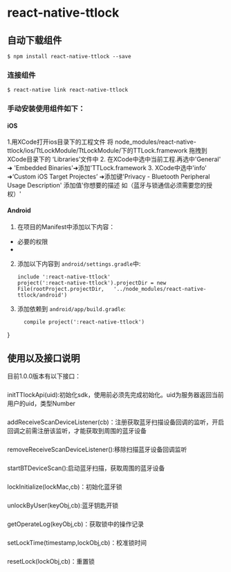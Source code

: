
# react-native-ttlock

## 自动下载组件

`$ npm install react-native-ttlock --save`

### 连接组件

`$ react-native link react-native-ttlock`


### 手动安装使用组件如下：

#### iOS

1.用XCode打开ios目录下的工程文件 将 node_modules/react-native-ttlock/ios/TtLockModule/TtLockModule/下的TTLock.framework 拖拽到XCode目录下的 ‘Libraries’文件中
2. 在XCode中选中当前工程.再选中'General' ➜ 'Embedded Binaries'➜添加'TTLock.framework
3. XCode中选中'info' ➜‘Custom iOS Target Projectes’ ➜添加键'Privacy - Bluetooth Peripheral Usage Description' 添加值'你想要的描述 如（蓝牙与锁通信必须需要您的授权）'

#### Android

1. 在项目的Manifest中添加以下内容：
  - 必要的权限
    <uses-permission android:name="android.permission.VIBRATE" />
    <uses-permission android:name="android.permission.BLUETOOTH_ADMIN" />
    <uses-permission android:name="android.permission.BLUETOOTH" />
    <uses-permission android:name="android.permission.ACCESS_COARSE_LOCATION" />
    <uses-permission android:name="android.permission.ACCESS_FINE_LOCATION" />
  - <!-- 注册蓝牙服务 -->
    <service android:name="com.ttlock.bl.sdk.service.BluetoothLeService" />
		
2. 添加以下内容到 `android/settings.gradle`中:
  	```
  	include ':react-native-ttlock'
  	project(':react-native-ttlock').projectDir = new File(rootProject.projectDir, 	'../node_modules/react-native-ttlock/android')
  	```
3. 添加依赖到 `android/app/build.gradle`:
  	```
      compile project(':react-native-ttlock')
}



## 使用以及接口说明
目前1.0.0版本有以下接口：

###
initTTlockApi(uid):初始化sdk，使用前必须先完成初始化。uid为服务器返回当前用户的uid，类型Number

###
addReceiveScanDeviceListener(cb)：注册获取蓝牙扫描设备回调的监听，开启回调之前需注册该监听，才能获取到周围的蓝牙设备

###
removeReceiveScanDeviceListener():移除扫描蓝牙设备回调监听

###
startBTDeviceScan():启动蓝牙扫描，获取周围的蓝牙设备

###
lockInitialize(lockMac,cb)：初始化蓝牙锁

###
unlockByUser(keyObj,cb):蓝牙钥匙开锁

###
getOperateLog(keyObj,cb)：获取锁中的操作记录

###
setLockTime(timestamp,lockObj,cb)：校准锁时间

###
resetLock(lockObj,cb)：重置锁

